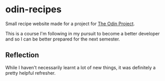 # odin-recipes
Small recipe website made for a project for [The Odin Project](https://www.theodinproject.com/lessons/foundations-recipes).

This is a course I'm following in my pursuit to become a better developer and so I can be better prepared for the next semester.

## Reflection
While I haven't necessarily learnt a lot of new things, it was definitely a pretty helpful refresher.